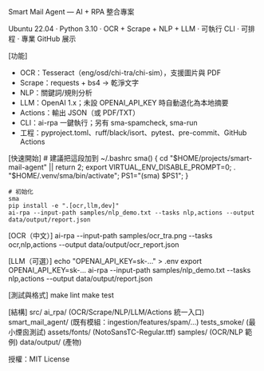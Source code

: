 Smart Mail Agent — AI + RPA 整合專案

Ubuntu 22.04 · Python 3.10 · OCR + Scrape + NLP + LLM · 可執行 CLI · 可排程 · 專業 GitHub 展示

[功能]
  - OCR：Tesseract（eng/osd/chi-tra/chi-sim），支援圖片與 PDF
  - Scrape：requests + bs4 -> 乾淨文字
  - NLP：關鍵詞/規則分析
  - LLM：OpenAI 1.x；未設 OPENAI_API_KEY 時自動退化為本地摘要
  - Actions：輸出 JSON（或 PDF/TXT）
  - CLI：ai-rpa 一鍵執行；另有 sma-spamcheck, sma-run
  - 工程：pyproject.toml、ruff/black/isort、pytest、pre-commit、GitHub Actions

[快速開始]
    # 建議把這段加到 ~/.bashrc
    sma() { cd "$HOME/projects/smart-mail-agent" || return 2; export VIRTUAL_ENV_DISABLE_PROMPT=0; . "$HOME/.venv/sma/bin/activate"; PS1="(sma) $PS1"; }

    # 初始化
    sma
    pip install -e ".[ocr,llm,dev]"
    ai-rpa --input-path samples/nlp_demo.txt --tasks nlp,actions --output data/output/report.json

[OCR（中文）]
    ai-rpa --input-path samples/ocr_tra.png --tasks ocr,nlp,actions --output data/output/ocr_report.json

[LLM（可選）]
    echo "OPENAI_API_KEY=sk-..." > .env
    export OPENAI_API_KEY=sk-...
    ai-rpa --input-path samples/nlp_demo.txt --tasks nlp,actions --output data/output/report.json

[測試與格式]
    make lint
    make test

[結構]
    src/
      ai_rpa/                (OCR/Scrape/NLP/LLM/Actions 統一入口)
      smart_mail_agent/      (既有模組：ingestion/features/spam/…)
    tests_smoke/             (最小煙囪測試)
    assets/fonts/            (NotoSansTC-Regular.ttf)
    samples/                 (OCR/NLP 範例)
    data/output/             (產物)

授權：MIT License
